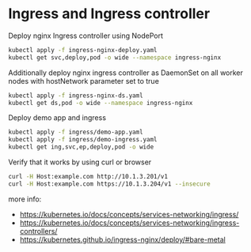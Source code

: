 Ingress and Ingress controller
==============================
Deploy nginx Ingress controller using NodePort
```bash
kubectl apply -f ingress-nginx-deploy.yaml
kubectl get svc,deploy,pod -o wide --namespace ingress-nginx
```
Additionally deploy nginx ingress controller as DaemonSet on all worker nodes with hostNetwork parameter set to true
```bash
kubectl apply -f ingress-nginx-ds.yaml
kubectl get ds,pod -o wide --namespace ingress-nginx
```
Deploy demo app and ingress
```bash
kubectl apply -f ingress/demo-app.yaml
kubectl apply -f ingress/demo-ingress.yaml
kubectl get ing,svc,ep,deploy,pod -o wide
```
Verify that it works by using curl or browser
```bash
curl -H Host:example.com http://10.1.3.201/v1
curl -H Host:example.com https://10.1.3.204/v1 --insecure
```

more info:
- https://kubernetes.io/docs/concepts/services-networking/ingress/
- https://kubernetes.io/docs/concepts/services-networking/ingress-controllers/
- https://kubernetes.github.io/ingress-nginx/deploy/#bare-metal